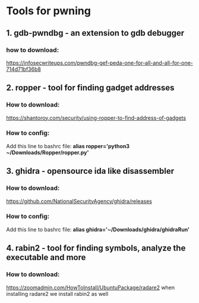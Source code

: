 # Tools for pwning
## 1. gdb-pwndbg - an extension to gdb debugger
   ### how to download:
   https://infosecwriteups.com/pwndbg-gef-peda-one-for-all-and-all-for-one-714d71bf36b8

## 2. ropper - tool for finding gadget addresses
   ### How to download:
   https://shantoroy.com/security/using-ropper-to-find-address-of-gadgets
   ### How to config:
   Add this line to bashrc file: **alias ropper='python3 ~/Downloads/Ropper/ropper.py'**

## 3. ghidra - opensource ida like disassembler
   ### How to download:
   https://github.com/NationalSecurityAgency/ghidra/releases
   ### How to config:
   Add this line to bashrc file: **alias ghidra='~/Downloads/ghidra/ghidraRun'**

## 4. rabin2 - tool for finding symbols, analyze the executable and more
   ### How to download:
   https://zoomadmin.com/HowToInstall/UbuntuPackage/radare2
   when installing radare2 we install rabin2 as well
   
